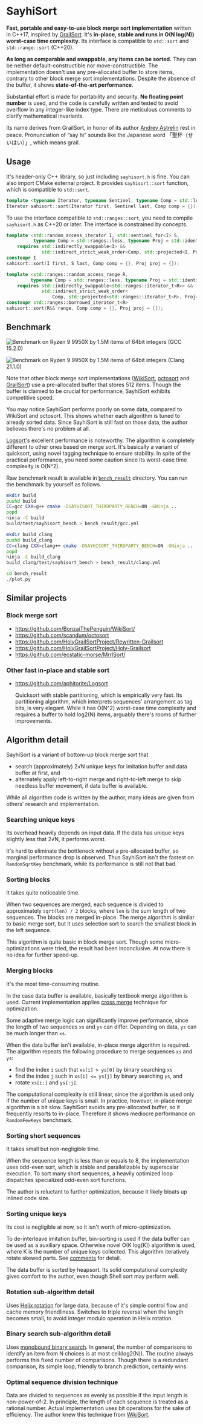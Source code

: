 # SayhiSort

**Fast, portable and easy-to-use block merge sort implementation** written in C++17, inspired by [GrailSort](https://github.com/Mrrl/GrailSort). It's **in-place, stable and runs in O(N log(N)) worst-case time complexity**. Its interface is compatible to `std::sort` and `std::range::sort` (C++20).

**As long as comparable and swappable, any items can be sorted.** They can be neither default-constructible nor move-constructible. The implementation doesn't use any pre-allocated buffer to store items, contrary to other block merge sort implementations. Despite the absence of the buffer, it shows **state-of-the-art performance**.

Substantial effort is made for portability and security. **No floating point number** is used, and the code is carefully written and tested to avoid overflow in any integer-like index type. There are meticulous comments to clarify mathematical invariants.

Its name derives from GrailSort, in honor of its author [Andrey Astrelin](https://superliminal.com/andrey/biography.html) rest in peace. Pronunciation of “say hi” sounds like the Japanese word 「聖杯（せいはい）」, which means grail.

## Usage

It's header-only C++ library, so just including `sayhisort.h` is fine. You can also import CMake external project. It provides `sayhisort::sort` function, which is compatible to `std::sort`.


```cpp
template <typename Iterator, typename Sentinel, typename Comp = std::less<>>
Iterator sahisort::sort(Iterator first, Sentinel last, Comp comp = {});

```

To use the interface compatible to `std::ranges::sort`, you need to compile `sayhisort.h` as C++20 or later. The interface is constrained by concepts.

```cpp
template <std::random_access_iterator I, std::sentinel_for<I> S,
          typename Comp = std::ranges::less, typename Proj = std::identity>
    requires std::indirectly_swappable<I> &&
             std::indirect_strict_weak_order<Comp, std::projected<I, Proj>>
constexpr I
sahisort::sort(I first, S last, Comp comp = {}, Proj proj = {});

template <std::ranges::random_access_range R,
         typename Comp = std::ranges::less, typename Proj = std::identity>
    requires std::indirectly_swappable<std::ranges::iterator_t<R>> &&
             std::indirect_strict_weak_order<
                 Comp, std::projected<std::ranges::iterator_t<R>, Proj>>
constexpr std::ranges::borrowed_iterator_t<R>
sahisort::sort(R&& range, Comp comp = {}, Proj proj = {});
```

## Benchmark

![Benchmark on Ryzen 9 9950X by 1.5M items of 64bit integers (GCC 15.2.0)](bench_result/gcc.png)

![Benchmark on Ryzen 9 9950X by 1.5M items of 64bit integers (Clang 21.1.0)](bench_result/clang.png)

Note that other block merge sort implementations ([WikiSort](https://github.com/BonzaiThePenguin/WikiSort/), [octosort](https://github.com/scandum/octosort) and [GrailSort](https://github.com/Mrrl/GrailSort)) use a pre-allocated buffer that stores 512 items. Though the buffer is claimed to be crucial for performance, SayhiSort exhibits competitive speed.

You may notice SayhiSort performs poorly on some data, compared to WikiSort and octosort. This shows whether each algorithm is tuned to already sorted data. Since SayhiSort is still fast on those data, the author believes there's no problem at all.

[Logsort](https://github.com/aphitorite/Logsort)'s excellent performance is noteworthy. The algorithm is completely different to other ones based on merge sort. It's basically a variant of quicksort, using novel tagging technique to ensure stability. In spite of the practical performance, you need some caution since its worst-case time complexity is O(N^2).

Raw benchmark result is available in [`bench_result`](bench_result/) directory. You can run the benchmark by yourself as follows.

```sh
mkdir build
pushd build
CC=gcc CXX=g++ cmake -DSAYHISORT_THIRDPARTY_BENCH=ON -GNinja ..
popd
ninja -C build
build/test/sayhisort_bench > bench_result/gcc.yml

mkdir build_clang
pushd build_clang
CC=clang CXX=clang++ cmake -DSAYHISORT_THIRDPARTY_BENCH=ON -GNinja ..
popd
ninja -C build_clang
build_clang/test/sayhisort_bench > bench_result/clang.yml

cd bench_result
./plot.py
```

## Similar projects

### Block merge sort

* https://github.com/BonzaiThePenguin/WikiSort/
* https://github.com/scandum/octosort
* https://github.com/HolyGrailSortProject/Rewritten-Grailsort
* https://github.com/HolyGrailSortProject/Holy-Grailsort
* https://github.com/ecstatic-morse/MrrlSort/

### Other fast in-place and stable sort

* https://github.com/aphitorite/Logsort

  Quicksort with stable partitioning, which is empirically very fast. Its partitioning algorithm, which interprets sequences' arrangement as tag bits, is very elegant. While it has O(N^2) worst-case time complexity and requires a buffer to hold log2(N) items, arguably there's rooms of further improvements.

## Algorithm detail

SayhiSort is a variant of bottom-up block merge sort that

* search (approximately) 2√N unique keys for imitation buffer and data buffer at first, and
* alternately apply left-to-right merge and right-to-left merge to skip needless buffer movement, if data buffer is available.

While all algorithm code is written by the author, many ideas are given from others' research and implementation.

### Searching unique keys

Its overhead heavily depends on input data. If the data has unique keys slightly less that 2√N, it performs worst.

It's hard to eliminate the bottleneck without a pre-allocated buffer, so marginal performance drop is observed. Thus SayhiSort isn't the fastest on `RandomSqrtKey` benchmark, while its performance is still not that bad.

### Sorting blocks

It takes quite noticeable time.

When two sequences are merged, each sequence is divided to approximately `sqrt(len) / 2` blocks, where `len` is the sum length of two sequences. The blocks are merged in-place. The merge algorithm is similar to basic merge sort, but it uses selection sort to search the smallest block in the left sequence.

This algorithm is quite basic in block merge sort. Though some micro-optimizations were tried, the result had been inconclusive. At now there is no idea for further speed-up.

### Merging blocks

It's the most time-consuming routine.

In the case data buffer is available, basically textbook merge algorithm is used. Current implementation applies [cross merge](https://github.com/scandum/quadsort#cross-merge) technique for optimization.

Some adaptive merge logic can significantly improve performance, since the length of two sequences `xs` and `ys` can differ. Depending on data, `ys` can be much longer than `xs`.

When the data buffer isn't available, in-place merge algorithm is required. The algorithm repeats the following procedure to merge sequences `xs` and `ys`:

* find the index `i` such that `xs[i] > ys[0]` by binary searching `xs`
* find the index `j` such in `xs[i] <= ys[j]` by binary searching `ys`, and
* rotate `xs[i:]` and `ys[:j]`.

The computational complexity is still linear, since the algorithm is used only if the number of unique keys is small. In practice, however, in-place merge algorithm is a bit slow. SayhiSort avoids any pre-allocated buffer, so it frequently resorts to in-place. Therefore it shows mediocre performance on `RandomFewKeys` benchmark.

### Sorting short sequences

It takes small but non-negligible time.

When the sequence length is less than or equals to 8, the implementation uses odd-even sort, which is stable and parallelizable by superscalar execution. To sort many short sequences, a heavily optimized loop dispatches specialized odd-even sort functions.

The author is reluctant to further optimization, because it likely bloats up inlined code size.

### Sorting unique keys

Its cost is negligible at now, so it isn't worth of micro-optimization.

To de-interleave imitation buffer, bin-sorting is used if the data buffer can be used as a auxiliary space. Otherwise novel O(K log(K)) algorithm is used, where K is the number of unique keys collected. This algorithm iteratively rotate skewed parts. See [comments](https://github.com/grafi-tt/sayhisort/blob/1a5833f27aaeeb9c463a971ceabd35f51af4c9a9/sayhisort.h#L476-L485) for detail.

The data buffer is sorted by heapsort. Its solid computational complexity gives comfort to the author, even though Shell sort may perform well.

### Rotation sub-algorithm detail

Uses [Helix rotation](https://github.com/scandum/rotate#helix-rotation) for large data, because of it's simple control flow and cache memory friendliness. Switches to triple reversal when the length becomes small, to avoid integer modulo operation in Helix rotation.

### Binary search sub-algorithm detail

Uses [monobound binary search](https://github.com/scandum/binary_search). In general, the number of comparisons to identify an item from N choices is at most ceil(log2(N)). The routine always performs this fixed number of comparisons. Though there is a redundant comparison, its simple loop, friendly to branch prediction, certainly wins.

### Optimal sequence division technique

Data are divided to sequences as evenly as possible if the input length is non-power-of-2. In principle, the length of each sequence is treated as a rational number. Actual implementation uses bit operations for the sake of efficiency. The author knew this technique from [WikiSort](https://github.com/BonzaiThePenguin/WikiSort/blob/master/Chapter%202.%20Merging.md).
